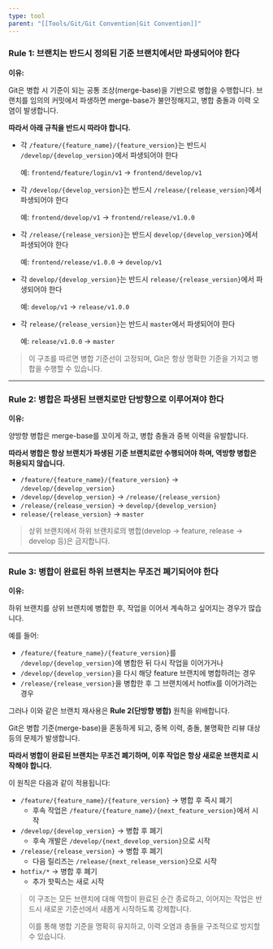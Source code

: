 ```yaml
---
type: tool
parent: "[[Tools/Git/Git Convention|Git Convention]]"
---
```

### Rule 1: 브랜치는 반드시 정의된 기준 브랜치에서만 파생되어야 한다

**이유:**

Git은 병합 시 기준이 되는 공통 조상(merge-base)을 기반으로 병합을 수행합니다. 브랜치를 임의의 커밋에서 파생하면 merge-base가 불안정해지고, 병합 충돌과 이력 오염이 발생합니다.

**따라서 아래 규칙을 반드시 따라야 합니다.**

- 각 `/feature/{feature_name}/{feature_version}`는 반드시 `/develop/{develop_version}`에서 파생되어야 한다
    
    예: `frontend/feature/login/v1` → `frontend/develop/v1`
    
- 각 `/develop/{develop_version}`는 반드시 `/release/{release_version}`에서 파생되어야 한다
    
    예: `frontend/develop/v1` → `frontend/release/v1.0.0`
    
- 각 `/release/{release_version}`는 반드시 `develop/{develop_version}`에서 파생되어야 한다
    
    예: `frontend/release/v1.0.0` → `develop/v1`
    
- 각 `develop/{develop_version}`는 반드시 `release/{release_version}`에서 파생되어야 한다
    
    예: `develop/v1` → `release/v1.0.0`
    
- 각 `release/{release_version}`는 반드시 `master`에서 파생되어야 한다
    
    예: `release/v1.0.0` → `master`
    

> 이 구조를 따르면 병합 기준선이 고정되며, Git은 항상 명확한 기준을 가지고 병합을 수행할 수 있습니다.

---

### Rule 2: 병합은 파생된 브랜치로만 단방향으로 이루어져야 한다

**이유:**

양방향 병합은 merge-base를 꼬이게 하고, 병합 충돌과 중복 이력을 유발합니다.

**따라서 병합은 항상 브랜치가 파생된 기준 브랜치로만 수행되어야 하며, 역방향 병합은 허용되지 않습니다.**

- `/feature/{feature_name}/{feature_version}` → `/develop/{develop_version}`
- `/develop/{develop_version}` → `/release/{release_version}`
- `/release/{release_version}` → `develop/{develop_version}`
- `release/{release_version}` → `master`

> 상위 브랜치에서 하위 브랜치로의 병합(develop → feature, release → develop 등)은 금지합니다.

---

### Rule 3: 병합이 완료된 하위 브랜치는 무조건 폐기되어야 한다

**이유:**

하위 브랜치를 상위 브랜치에 병합한 후, 작업을 이어서 계속하고 싶어지는 경우가 많습니다.

예를 들어:

- `/feature/{feature_name}/{feature_version}`를 `/develop/{develop_version}`에 병합한 뒤 다시 작업을 이어가거나
- `/develop/{develop_version}`을 다시 해당 feature 브랜치에 병합하려는 경우
- `/release/{release_version}`을 병합한 후 그 브랜치에서 hotfix를 이어가려는 경우

그러나 이와 같은 브랜치 재사용은 **Rule 2(단방향 병합)** 원칙을 위배합니다.

Git은 병합 기준(merge-base)을 혼동하게 되고, 중복 이력, 충돌, 불명확한 리뷰 대상 등의 문제가 발생합니다.

**따라서 병합이 완료된 브랜치는 무조건 폐기하며, 이후 작업은 항상 새로운 브랜치로 시작해야 합니다.**

이 원칙은 다음과 같이 적용됩니다:

- `/feature/{feature_name}/{feature_version}` → 병합 후 즉시 폐기
    - 후속 작업은 `/feature/{feature_name}/{next_feature_version}`에서 시작
- `/develop/{develop_version}` → 병합 후 폐기
    - 후속 개발은 `/develop/{next_develop_version}`으로 시작
- `/release/{release_version}` → 병합 후 폐기
    - 다음 릴리즈는 `/release/{next_release_version}`으로 시작
- `hotfix/*` → 병합 후 폐기
    - 추가 핫픽스는 새로 시작

> 이 구조는 모든 브랜치에 대해 역할이 완료된 순간 종료하고, 이어지는 작업은 반드시 새로운 기준선에서 새롭게 시작하도록 강제합니다.
> 
> 이를 통해 병합 기준을 명확히 유지하고, 이력 오염과 충돌을 구조적으로 방지할 수 있습니다.